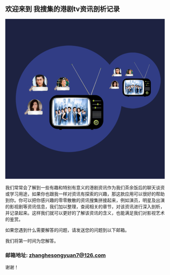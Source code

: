 ## 欢迎来到 我搜集的港剧tv资讯剖析记录

![Image](icon-1024.png)

我们常常会了解到一些有趣和特别有意义的港剧资讯作为我们茶余饭后的聊天谈资或学习用途，如果你也跟我一样对资讯有探索的兴趣，那这款应用可以很好的帮助到你。你可以把你感兴趣的零零散散的资讯搜集拼接起来，例如演员，明星及出演的影视剧等资讯信息，我们加以整理，查阅相关的章节，对该资讯进行深入剖析，并记录起来。这样我们就可以更好的了解该资讯的含义，也能满足我们对影视艺术的鉴赏。


如果您遇到什么需要解答的问题，请发送您的问题到以下邮箱。

我们将第一时间为您解答。

### 邮箱地址: zhanghesongyuan7@126.com

谢谢！
